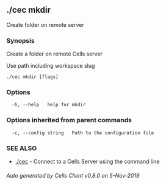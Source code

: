 ## ./cec mkdir

Create folder on remote server

### Synopsis

Create a folder on remote Cells server

Use path including workspace slug 


```
./cec mkdir [flags]
```

### Options

```
  -h, --help   help for mkdir
```

### Options inherited from parent commands

```
  -c, --config string   Path to the configuration file
```

### SEE ALSO

* [./cec](./cec)	 - Connect to a Cells Server using the command line

###### Auto generated by Cells Client v0.8.0 on 5-Nov-2019

